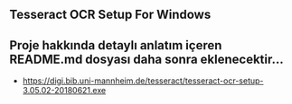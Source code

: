 ## Tesseract OCR Setup For Windows
Proje hakkında detaylı anlatım içeren README.md dosyası daha sonra eklenecektir...
-------
- https://digi.bib.uni-mannheim.de/tesseract/tesseract-ocr-setup-3.05.02-20180621.exe
